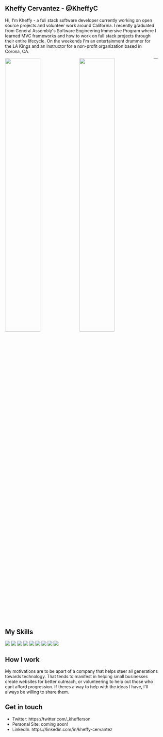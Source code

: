 ## Kheffy Cervantez - @KheffyC

Hi, I'm Kheffy - a full stack software developer currently working on open source projects and volunteer work around California. I recently graduated from General Assembly's Software Engineering Immersive Program where I learned MVC frameworks and how to work on full stack projects through their entire lifecycle. On the weekends I'm an entertainment drummer for the LA Kings and an instructor for a non-profit organization based in Corona, CA. 

<img align="left" width="48%" src="https://github-readme-stats.vercel.app/api?username=kheffyc&theme=nightowl&show_icons=true" />
<img align="left" width="48%" src="https://github-readme-stats.vercel.app/api/top-langs/?username=kheffyc&layout=compact" />

****
## My Skills
<img src="https://img.shields.io/badge/javascript-%23323330.svg?style=for-the-badge&logo=javascript&logoColor=%23F7DF1E" />
<img src="https://img.shields.io/badge/node.js-6DA55F?style=for-the-badge&logo=node.js&logoColor=white" />
<img src="https://img.shields.io/badge/react-%2320232a.svg?style=for-the-badge&logo=react&logoColor=%2361DAFB" />
<img src="https://img.shields.io/badge/express.js-%23404d59.svg?style=for-the-badge&logo=express&logoColor=%2361DAFB" />
<img src="https://img.shields.io/badge/MongoDB-%234ea94b.svg?style=for-the-badge&logo=mongodb&logoColor=white" />
<img src="https://img.shields.io/badge/python-3670A0?style=for-the-badge&logo=python&logoColor=ffdd54" />
<img src="https://img.shields.io/badge/django-%23092E20.svg?style=for-the-badge&logo=django&logoColor=white" />
<img src="https://img.shields.io/badge/postgres-%23316192.svg?style=for-the-badge&logo=postgresql&logoColor=white" />
<img src="https://img.shields.io/badge/git-%23F05033.svg?style=for-the-badge&logo=git&logoColor=white" />


### 

## How I work

My motivations are to be apart of a company that helps steer all generations towards technology. That tends to manifest in helping small businesses create websites for better outreach, or volunteering to help out those who cant afford progression. If theres a way to help with the ideas I have, I'll always be willing to share them. 


## Get in touch 

<ul>
  <li> Twitter: https://twitter.com/_khefferson</li>
  <li> Personal Site: coming soon! </li>
  <li> LinkedIn: https://linkedin.com/in/kheffy-cervantez
</ul>

